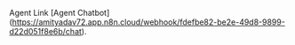 Agent Link  [Agent Chatbot] (https://amityadav72.app.n8n.cloud/webhook/fdefbe82-be2e-49d8-9899-d22d051f8e6b/chat).
